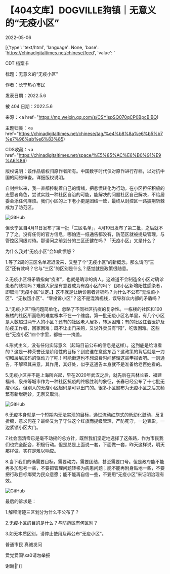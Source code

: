 # 【404文库】DOGVILLE狗镇｜无意义的“无疫小区”

2022-05-06

[{'type': 'text/html', 'language': None, 'base': 'https://chinadigitaltimes.net/chinese/feed', 'value': '

CDT 档案卡

标题：无意义的“无疫小区”

作者：长宁热心市民

发表日期：2022.5.6

被 404 日期：2022.5.6

来源：<a href="https://mp.weixin.qq.com/s/CSYIspSQ070qCP0BpcBlBQ)

主题归类：<a href="https://chinadigitaltimes.net/chinese/tag/%e4%b8%8a%e6%b5%b7%e7%96%ab%e6%83%85)

CDS收藏：<a href="https://chinadigitaltimes.net/space/%E5%85%AC%E6%B0%91%E9%A6%86)

版权说明：该作品版权归原作者所有。中国数字时代仅对原作进行存档，以对抗中国的网络审查。详细版权说明。





自封控以来，我一直都控制着自己的情绪，把悲愤转化为行动，在小区担任积极的志愿者角色，尝试实践一种社区自治的可能，能解决的问题社区自己解决，不给居委会添任何麻烦。我们小区的上下老小更是团结一致，最终从封控区一路披荆斩棘成为了防范区。

![GitHub](https://chinadigitaltimes.net/chinese/files/2022/05/post-680821-6274f02f4f919.)

但长宁区自4月11日发布了第一批「三区名单」，4月19日发布了第二批，之后就不了了之。没有任何的官方信息，哪怕连一纸通告都没有，防范区就被提级管理，与管控区同级对待。那请问之前划分的三区还健在吗？「无疫小区」又是什么？

为什么我对“无疫小区”会如此愤怒？

1.等了2周的三区名单迟迟没来，又整了个“无疫小区”的新概念。那么请问“三区”还有效吗？它与“三区”的区别是什么？感觉就是政策很随意。

2.无疫小区将矛盾指向“疫者”，也就是确诊的病人。这难道不会制造全小区对确诊患者的歧视吗？难道大家是有意要成为有疫小区的吗？【如小区新增阳性感染者，即取消“无疫小区”认定。】这不就是让确诊患者背锅吗？为什么不公布“无烂菜小区”、“无挨饿小区”、“零投诉小区”？这不是混淆视线，误导群众内部的矛盾吗？

3.“无疫小区”将问题简单化，忽略了不同社区抗疫的复杂性。一栋楼的社区和100栋楼的社区所面临的难度根本不在一个维度。第一批无疫小区名单里，有几个小区是人数超过两千人的小区？还有的社区老人居多，转运困难；有的社区住着医护及防疫工作者，回家困难；既不让出门采购，又说外卖员有“阳”，吃饭困难。这些在“无疫小区”四个字里，都被一一掩盖。

4.形式主义，没有任何实际意义（起码目前公布的信息是这样）。这到底是给谁看的？这是一种荣誉还是阶段性的目标？到底谁在意这东西？这政策的背后就是一刀切和层层加码的驱动力了吧！可能街道也不想浪费时间整理这些申报表吧。一则通告，不解释其来意，其作用，其好处，似乎这通告本身就不是准备给老百姓看的。

5.无疫小区并不是上海所兴起，早在2020年武汉之后，就先后在吉林长春、福建福州、泉州等城市作为一种社区抗疫的终极胜利的象征，长春已经公布了十七批无疫小区，但别人的无疫小区起码是可以出门的。很多小区颁布为无疫小区之后又频繁有新增确诊，无奈又取消。

![GitHub](https://chinadigitaltimes.net/chinese/files/2022/05/post-680821-6274f0315bea4.)

6.无疫本身就是一个短期内无法实现的目标，通过流动红旗式的低幼化鼓动，反复折腾，意义何在？最终又为了守住这个红旗而提级管理，严防死守，一边表彰，一边紧锁小区大门。

7.社会面清零已是毫不动摇的总方针，既然我们坚定地选择了这条路，作为市民我们也完全配合，积极行动。但是总是上面说一套，下面做一套，昨天这样说，明天那样做，实在是难以响应。

8.当下我们的确需要目标，需要动力，需要团结，甚至需要口号。但是政府能不能再多加思考一些，不要把管理问题转移为病患问题；能不能再附身贴地一些，不要把行政目标绑架为民众意愿；能不能再自信一些，不要用“无疫小区”来证明治理有效。

![GitHub](https://chinadigitaltimes.net/chinese/files/2022/05/post-680821-6274f15c8522f.)

最后的诉求是：

1.解释清楚三区划分为什么不公布了？

2.无疫小区的目的是什么？与防范区有何区别？

3.如无本质区别，请停止使用及再公布“无疫小区”。

普通市民 真诚发问

爱党爱国\xa0请勿举报

谢谢🙏'}]